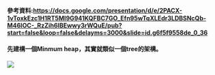 #### 參考資料:https://docs.google.com/presentation/d/e/2PACX-1vToxkEzc1H1RT5MI9G941KQFBC7GO_Efn95wTqXLEdr3LDBSNcQb-M46IOC-_RzZih6IBEwwy3rWQuE/pub?start=false&loop=false&delayms=3000&slide=id.g6f5f9558de_0_36
#### 先建構一個Minmum heap，其實就類似一個tree的架構。
![](https://www.draw.io/?lightbox=1&highlight=0000ff&edit=_blank&layers=1&nav=1&title=Untitled%20Diagram.drawio#R7Vptk6I4EP41%2BXhTQHjLR3B078tsXdVU7dx8umIkKrdILMRR79dfhwSEBNeXVfHcq5qqSZokhqf76XQ3QXgw33zJo8XshcU0RZYRbxB%2BRpZlGpYN%2F7hkKyQOloJpnsRy0E7wmvxDq5lSukpiumwNLBhLi2TRFo5ZltFx0ZJFec7W7WETlrZ%2FdRFNqSZ4HUepLn1L4mImpL7l7eS%2F02Q6q37ZdIl4Mo%2BqwfJNlrMoZuuGCA8RHuSMFaLFPv7mL2AZafQBIJbjxMwKqN2s%2BWZAUwB6JLrQkLNbT41EfdecZkVzU6M9E96%2FTr8usrfvb87LMvg2eA%2B%2FvbDf5CqfUbqS4Lwk2YxGC%2Fl%2BxbYCLWerLKZ8LRPhcD1LCvq6iMb86RrMBGSzYp7Kx3JVmhd0s3e7ZuPVv1A2p0W%2BhSFyAnYlxtLIzArzdUNlUjRraKuaFkkjmdYrW01sJTwnQGVpUGkY0SwOuH1Cb5xGy2UybsNCN0nxJ7SNJ0f23htPnvmbG1VnKzviR2ismbQCJGyErfIxPaRsHfAGoE4HoJUsp2lUJJ%2FtbXShLH%2FhD5ZkRUOfnt%2FSZ%2B0NqiXE9uWsph0rC9l%2B2zAsQ1moiPIpLbSFSqXXr32%2BHeD%2F7eCn7EBVHznTDrDVrx3Yuh0MPUQC5Lto6CIyQD5BQwf5DgpEw0B%2ByBvBM4KXhsHBiAuHBIUhIsPeXa7l7kG0YRmmcUuf63RgLPDzeQMwDqBho9AvgTwGYzeFTYcfObSmRY1bj6jb9hGom7dE3b2Ah8tgIw0Xx7vvlVvjnZ2TK3uneznB7h95OatXN2eQJ6etV1VfRzs6bana9d3I1fmaQSQTzSSAAUXbCJZFzr7TAUtZDpKMZTAynCRpqoiiNJlm3JJAxxTkIedTAvF6IB%2FMkzjmP9PJxh1fjcsQEptK5OnphLQ7LEdVysX4WO2ngT9NH1kDtuPcmQb0POl0l3hG0Hd9N3owWHT%2BE%2B7W9g54yKOzC9KvqzU70kyIJiGKITYa%2BiiEsBLzACeE0MYtQ54RCvFpIU9rHYOvMCwDKAhVeQP%2BPL4ONEK3Y0EecAUosPnGYC7pP4bCSgyFO4oFdQHhJjGUedE00eslT3T6ZLRj2u3wyT%2BT0a6xxzZuxWivm9HPJYMaucs%2B%2FnJKhihwGn6gzCoFN%2FeStKb2qCT7oJxFSmrfHX8d5%2B74q8e8E4iYuOcsgYUGpJ5BIJXCca6zz4OJ%2FcMEalg5dq2OQK3LR1wvUCOa2n6lQLkL%2F5sGytYvl6pgRQOkbw3oqcoj44%2BV071%2FBugB%2FGMzQKvD984APfR%2BZPwdtWrfOwM6voyo6C9n0YI3JyndyBwoPFxTjqvP9bYt%2BvJugWk9Qb4FeMvH2D0hEeqtZKF4LvvskoWykHPjBMfSv9LwGwR%2FLVleaIrvuzJQs6W3zMK6wOeVY237iLqduPXS22cSQlrqcc8lgbaQ%2Bln52iToyvJFCu5Vn4PLLD8clrl4nfcTFIjCW1nJEyU9SM2J2%2FrSydN09%2B7I5HYcNTcmk56mayiNV%2FlnDdJ1q%2FStGv2uZH%2F9Kn1lfofL9H2yXb1g4KtXNo5lu0naC9UfiA6wHVQfbRvDFnzAcv%2BGTaUu5XnGD%2Fel3lnDreHQEBu4rOfRSx59nie4eaOx96DKwxcKqnz1utq1b5nphRR5ehCvPBA8XsNt3jOS1V6nrAgb8hgJRLWXlHVJGOzwY0eMId7dnSeef73zBLq7e7lCS7vbzXj4Lw%3D%3D)
